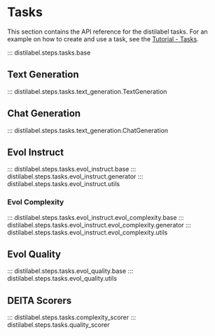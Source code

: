 # Tasks

This section contains the API reference for the distilabel tasks. For an example on how to create and use a task, see the [Tutorial - Tasks](../../../sections/learn/tasks/index.md).

::: distilabel.steps.tasks.base

## Text Generation

::: distilabel.steps.tasks.text_generation.TextGeneration

## Chat Generation

::: distilabel.steps.tasks.text_generation.ChatGeneration

## Evol Instruct

::: distilabel.steps.tasks.evol_instruct.base
::: distilabel.steps.tasks.evol_instruct.generator
::: distilabel.steps.tasks.evol_instruct.utils

### Evol Complexity

::: distilabel.steps.tasks.evol_instruct.evol_complexity.base
::: distilabel.steps.tasks.evol_instruct.evol_complexity.generator
::: distilabel.steps.tasks.evol_instruct.evol_complexity.utils

## Evol Quality

::: distilabel.steps.tasks.evol_quality.base
::: distilabel.steps.tasks.evol_quality.utils

## DEITA Scorers

::: distilabel.steps.tasks.complexity_scorer
::: distilabel.steps.tasks.quality_scorer
